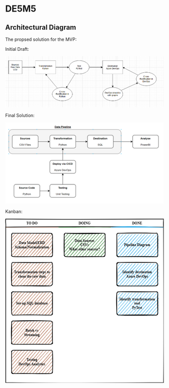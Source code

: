 # DE5M5

## Architectural Diagram

The propsed solution for the MVP:

Initial Draft:

![diagram-intial](./references/DataPipeline-InitialDraft.png)

Final Solution:

![diagram-final](./references/DataPipeline-FinalDraft.png)

Kanban:

![diagram-kanabn](./references/Kanban.png)